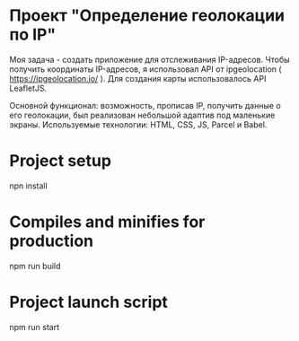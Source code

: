 # Проект "Определение геолокации по IP"

Моя задача - создать приложение для отслеживания IP-адресов. Чтобы получить координаты IP-адресов, я использовал API от ipgeolocation ( https://ipgeolocation.io/ ). Для создания карты использовалось API LeafletJS.

Основной функционал: возможность, прописав IP, получить данные о его геолокации, был реализован небольшой адаптив под маленькие экраны. Используемые технологии: HTML, CSS, JS, Parcel и Babel.

# Project setup
npn install

# Compiles and minifies for production
npm run build

# Project launch script
npm run start
